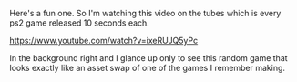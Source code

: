 Here's a fun one. So I'm watching this video on the tubes which is every ps2 game released 10 seconds each.

https://www.youtube.com/watch?v=ixeRUJQ5yPc

In the background right and I glance up only to see this random game that looks exactly like an asset swap of one of the games I remember making.